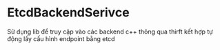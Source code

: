 # EtcdBackendSerivce
Sử dụng lib để truy cập vào các backend c++ thông qua thirft kết hợp tự động lấy cấu hình endpoint bằng etcd
